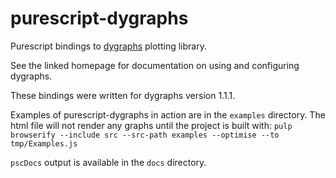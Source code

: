 purescript-dygraphs
===================

Purescript bindings to [dygraphs](http://www.dygraphs.com/) plotting library.

See the linked homepage for documentation on using and configuring dygraphs.

These bindings were written for dygraphs version 1.1.1.

Examples of purescript-dygraphs in action are in the `examples` directory. The
html file will not render any graphs until the project is built with:
`pulp browserify --include src --src-path examples --optimise --to tmp/Examples.js`

`pscDocs` output is available in the `docs` directory.




